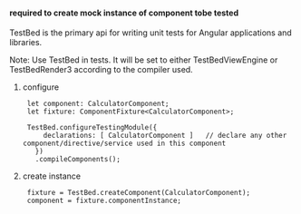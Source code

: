 #### required to create mock instance of component tobe tested

TestBed is the primary api for writing unit tests for Angular applications and libraries.  

Note: Use TestBed in tests. It will be set to either TestBedViewEngine or TestBedRender3 according to the compiler used.

1. configure

        let component: CalculatorComponent;
        let fixture: ComponentFixture<CalculatorComponent>;

        TestBed.configureTestingModule({
            declarations: [ CalculatorComponent ]   // declare any other component/directive/service used in this component
          })
          .compileComponents();


2. create instance


        fixture = TestBed.createComponent(CalculatorComponent);
        component = fixture.componentInstance;
